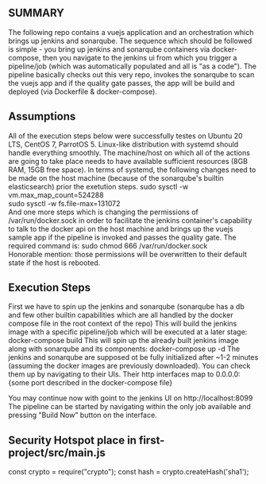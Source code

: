 ## SUMMARY
The following repo contains a vuejs application and an orchestration which brings up jenkins and sonarqube. The sequence which should be followed is simple - you bring up jenkins and sonarqube containers via docker-compose, then you navigate to the jenkins ui from which you trigger a pipeline/job (which was automatically populated and all is "as a code"). The pipeline basically checks out this very repo, invokes the sonarqube to scan the vuejs app and if the quality gate passes, the app will be build and deployed (via Dockerfile & docker-compose).

## Assumptions
All of the execution steps below were successfully testes on Ubuntu 20 LTS, CentOS 7, ParrotOS 5. Linux-like distribution with systemd should handle everything smoothly. The machine/host on which all of the actions are going to take place needs to have available sufficient resources (8GB RAM, 15GB free space). 
In terms of systemd, the following changes need to be made on the host machine (because of the sonarqube's builtin elasticsearch) prior the exetution steps.
  sudo sysctl -w vm.max_map_count=524288  
  sudo sysctl -w fs.file-max=131072  
And one more steps which is changing the permissions of /var/run/docker.sock in order to facilitate the jenkins container's capability to talk to the docker api on the host machine and brings up the vuejs sample app if the pipeline is invoked and passes the quality gate. The required command is:
sudo chmod 666 /var/run/docker.sock  
Honorable mention: those permissions will be overwritten to their default state if the host is rebooted.

## Execution Steps
First we have to spin up the jenkins and sonarqube (sonarqube has a db and few other builtin capabilities which are all handled by the docker compose file in the root context of the repo)
This will build the jenkins image with a specific pipeline/job which will be executed at a later stage:
  docker-compose build
This will spin up the already built jenkins image along with sonarqube and its components:
  docker-compose up -d 
The jenkins and sonarqube are supposed ot be fully initialized after ~1-2 minutes (assuming the docker images are previously downloaded). You can check them up by navigating to their UIs. Their http interfaces map to 0.0.0.0:{some port described in the docker-compose file} 

You may continue now with goint to the jenkins UI on http://localhost:8099
The pipeline can be started by navigating within the only job available and pressing "Build Now" button on the interface.




## Security Hotspot place in first-project/src/main.js
const crypto = require("crypto");
const hash = crypto.createHash('sha1');
